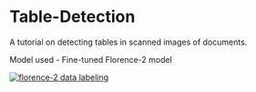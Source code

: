 # Table-Detection

A tutorial on detecting tables in scanned images of documents.

Model used - Fine-tuned Florence-2 model

[![florence-2 data labeling](https://img.youtube.com/vi/GEDTsnn36hg/0.jpg)](https://www.youtube.com/watch?v=GEDTsnn36hg)
